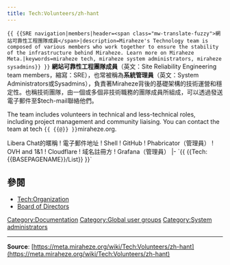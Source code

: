 ```yaml
---
title: Tech:Volunteers/zh-hant
---
```


 `{{ {{SRE navigation|members|header=<span class="mw-translate-fuzzy">網站可靠性工程團隊成員</span>|description=Miraheze's Technology team is composed of various members who work together to ensure the stability of the infrastructure behind Miraheze. Learn more on Miraheze Meta.|keywords=miraheze tech, miraheze system administrators, miraheze sysadmins}} }}`
**網站可靠性工程團隊成員**（英文：Site Reliability Engineering team members，縮寫：SRE），也常被稱為**系統管理員**（英文：System Administrators或Sysadmins），負責著Miraheze背後的基礎架構的技術運營和穩定性。也稱技術團隊，由一個或多個非技術職務的團隊成員所組成，可以透過發送電子郵件至$tech-mail聯絡他們。

The team includes volunteers in technical and less-technical roles, including project management and community liaising. You can contact the team at tech `{{ {{@}} }}`miraheze.org.

<div style="width: 100%; overflow: auto;>
{| class="wikitable center"
|-
! class="unsortable"| [ `{{ {{fullurl:Tech:Volunteers/List|action=edit}} }}` +/-]
! 名稱及職位
! [IRC](https://meta.miraheze.org/wiki/Special:MyLanguage/IRC)上<br />Libera Chat的暱稱
! 電子郵件地址
! Shell
! GitHub
! Phabricator（管理員）
! OVH and 1&1
! Cloudflare
! 域名註冊方
! Grafana（管理員）
|- `{{ {{Tech:{{BASEPAGENAME}}/List}} }}`

## 參閱 

* [Tech:Organization](https://meta.miraheze.org/wiki/Tech:Organization)
* [Board of Directors](https://meta.miraheze.org/wiki/Board_of_Directors)

[Category:Documentation](https://meta.miraheze.org/wiki/Category:Documentation)
[Category:Global user groups](https://meta.miraheze.org/wiki/Category:Global_user_groups)
[Category:System administrators](https://meta.miraheze.org/wiki/Category:System_administrators)

----
**Source**: [https://meta.miraheze.org/wiki/Tech:Volunteers/zh-hant](https://meta.miraheze.org/wiki/Tech:Volunteers/zh-hant)